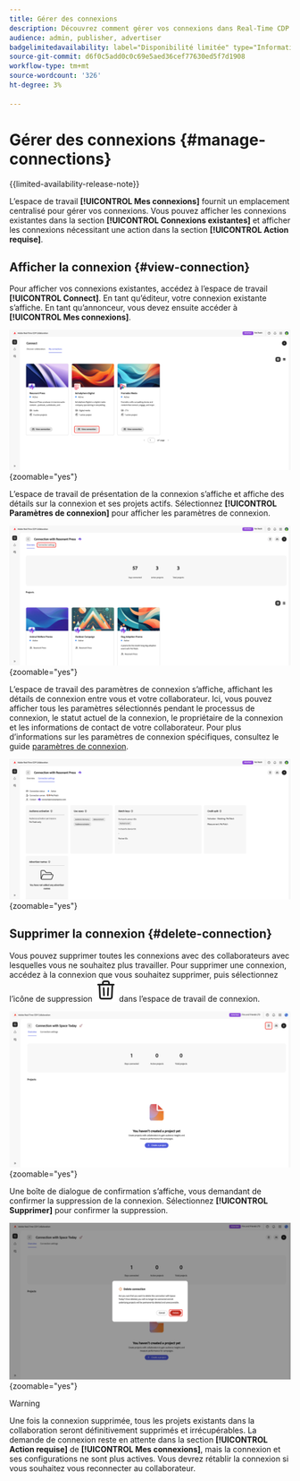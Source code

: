 ```yaml
---
title: Gérer des connexions
description: Découvrez comment gérer vos connexions dans Real-Time CDP Collaboration.
audience: admin, publisher, advertiser
badgelimitedavailability: label="Disponibilité limitée" type="Informative" url="https://helpx.adobe.com/fr/legal/product-descriptions/real-time-customer-data-platform-collaboration.html newtab=true"
source-git-commit: d6f0c5add0c0c69e5aed36cef77630ed5f7d1908
workflow-type: tm+mt
source-wordcount: '326'
ht-degree: 3%

---
```


# Gérer des connexions {#manage-connections}

{{limited-availability-release-note}}

L’espace de travail **[!UICONTROL Mes connexions]** fournit un emplacement centralisé pour gérer vos connexions. Vous pouvez afficher les connexions existantes dans la section **[!UICONTROL Connexions existantes]** et afficher les connexions nécessitant une action dans la section **[!UICONTROL Action requise]**.

## Afficher la connexion {#view-connection}

Pour afficher vos connexions existantes, accédez à l’espace de travail **[!UICONTROL Connect]**. En tant qu’éditeur, votre connexion existante s’affiche. En tant qu’annonceur, vous devez ensuite accéder à **[!UICONTROL Mes connexions]**.

![L’option Afficher la connexion est mise en surbrillance pour une connexion dans l’espace de travail Mes connexions.](/help/assets/connect/manage-connections/view-connection.png){zoomable="yes"}

L’espace de travail de présentation de la connexion s’affiche et affiche des détails sur la connexion et ses projets actifs. Sélectionnez **[!UICONTROL Paramètres de connexion]** pour afficher les paramètres de connexion.

![L’option Paramètres de connexion mise en surbrillance dans l’espace de travail de présentation de la connexion.](/help/assets/connect/manage-connections/connection-overview.png){zoomable="yes"}

L’espace de travail des paramètres de connexion s’affiche, affichant les détails de connexion entre vous et votre collaborateur. Ici, vous pouvez afficher tous les paramètres sélectionnés pendant le processus de connexion, le statut actuel de la connexion, le propriétaire de la connexion et les informations de contact de votre collaborateur. Pour plus d’informations sur les paramètres de connexion spécifiques, consultez le guide [paramètres de connexion](/help/guide/connect/establishing-connections.md#connection-settings).

![Espace de travail des paramètres de connexion affichant les détails de la connexion.](/help/assets/connect/manage-connections/connection-settings.png){zoomable="yes"}

## Supprimer la connexion {#delete-connection}

Vous pouvez supprimer toutes les connexions avec des collaborateurs avec lesquelles vous ne souhaitez plus travailler. Pour supprimer une connexion, accédez à la connexion que vous souhaitez supprimer, puis sélectionnez l’icône de suppression ![icône de suppression](/help/assets/common/delete.svg) dans l’espace de travail de connexion.

![Icône de suppression mise en surbrillance dans l’espace de travail de connexion.](/help/assets/connect/establish-connection/delete-option.png){zoomable="yes"}

Une boîte de dialogue de confirmation s’affiche, vous demandant de confirmer la suppression de la connexion. Sélectionnez **[!UICONTROL Supprimer]** pour confirmer la suppression.

![Boîte de dialogue de confirmation permettant de supprimer une connexion.](/help/assets/connect/establish-connection/delete-confirmation-dialog.png){zoomable="yes"}

>[!WARNING]
>
>Une fois la connexion supprimée, tous les projets existants dans la collaboration seront définitivement supprimés et irrécupérables. La demande de connexion reste en attente dans la section **[!UICONTROL Action requise]** de **[!UICONTROL Mes connexions]**, mais la connexion et ses configurations ne sont plus actives. Vous devrez rétablir la connexion si vous souhaitez vous reconnecter au collaborateur.

